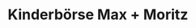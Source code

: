 ---
title: "Kinderbörse Max + Moritz"
url: /meilen/kinderboerse-max-moritz/
shop: Gebrauchtwaren
---